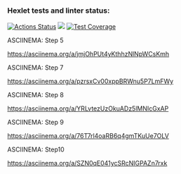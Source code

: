 ### Hexlet tests and linter status:
[![Actions Status](https://github.com/wtffka/java-project-lvl2/workflows/hexlet-check/badge.svg)](https://github.com/wtffka/java-project-lvl2/actions)
<a href="https://codeclimate.com/github/wtffka/java-project-lvl2/maintainability"><img src="https://api.codeclimate.com/v1/badges/0ae4e6fd4ea8b9117ed0/maintainability" /></a>
[![Test Coverage](https://api.codeclimate.com/v1/badges/0ae4e6fd4ea8b9117ed0/test_coverage)](https://codeclimate.com/github/wtffka/java-project-lvl2/test_coverage)

ASCIINEMA: Step 5

https://asciinema.org/a/jmjOhPUt4yKthhzNlNpWCsKmh

ASCIINEMA: Step 7

https://asciinema.org/a/pzrsxCv00xppBRWnu5P7LmFWy

ASCIINEMA: Step 8

https://asciinema.org/a/YRLvtezUzOkuADz5lMNIcGxAP

ASCIINEMA: Step 9

https://asciinema.org/a/76T7rl4oaRB6q4gmTKuUe7OLV

ASCIINEMA: Step10

https://asciinema.org/a/SZN0qE041ycSRcNIGPAZn7rxk


